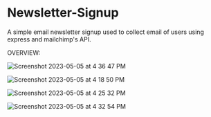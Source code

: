 # Newsletter-Signup
A simple  email newsletter signup used to collect email of users using express and mailchimp's API.

OVERVIEW:




![Screenshot 2023-05-05 at 4 36 47 PM](https://user-images.githubusercontent.com/106550372/236439412-4da0b140-b168-4459-baba-c4e83d8036f4.png)

![Screenshot 2023-05-05 at 4 18 50 PM](https://user-images.githubusercontent.com/106550372/236438645-e55cffee-3a4a-4cd1-a9fe-45552018df99.png)

![Screenshot 2023-05-05 at 4 25 32 PM](https://user-images.githubusercontent.com/106550372/236438675-4d306549-1e8f-4060-af2d-0f74e381580b.png)

![Screenshot 2023-05-05 at 4 32 54 PM](https://user-images.githubusercontent.com/106550372/236438690-c7bedc23-c163-477b-ac46-54d5453f7481.png)
